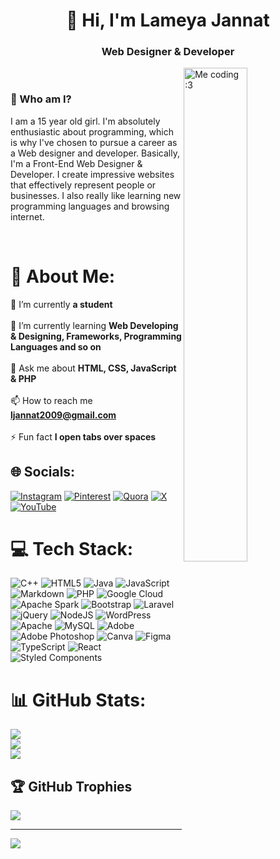 <h1 align="center"> 👋 Hi, I'm Lameya Jannat </h1>
<h3 align="center">Web Designer & Developer</h3>

<section>
  <img align="right" width="45%" src="https://raw.githubusercontent.com/oestradiol/oestradiol/main/me-coding.gif" alt="Me coding :3" /> <br>
  <h3>🌟 Who am I?</h3>
  <p>
    I am a 15 year old girl. I'm absolutely enthusiastic about programming, which is why I've chosen to pursue a career as a Web designer and developer. Basically, I'm a 
    Front-End Web Designer & Developer. I create impressive websites that effectively represent people or businesses. I also really like learning new programming languages 
    and browsing internet. 
  </p> <br>
</section>

# 💫 About Me:
🔭 I’m currently **a student**<br><br>🌱 I’m currently learning **Web Developing & Designing, Frameworks, Programming Languages and so on**<br><br> 💬 Ask me about **HTML, CSS, JavaScript & PHP**<br><br> 📫 How to reach me **ljannat2009@gmail.com**<br><br> ⚡ Fun fact **I open tabs over spaces**<br>


## 🌐 Socials:
[![Instagram](https://img.shields.io/badge/Instagram-%23E4405F.svg?logo=Instagram&logoColor=white)](https://instagram.com/lame_ya_jannat) [![Pinterest](https://img.shields.io/badge/Pinterest-%23E60023.svg?logo=Pinterest&logoColor=white)](https://pinterest.com/ljannat2009) [![Quora](https://img.shields.io/badge/Quora-%23B92B27.svg?logo=Quora&logoColor=white)](https://quora.com/profile/lameyajannat) [![X](https://img.shields.io/badge/X-black.svg?logo=X&logoColor=white)](https://x.com/lameya2009) [![YouTube](https://img.shields.io/badge/YouTube-%23FF0000.svg?logo=YouTube&logoColor=white)](https://youtube.com/@lameya_2009) 

# 💻 Tech Stack:
![C++](https://img.shields.io/badge/c++-%2300599C.svg?style=for-the-badge&logo=c%2B%2B&logoColor=white) ![HTML5](https://img.shields.io/badge/html5-%23E34F26.svg?style=for-the-badge&logo=html5&logoColor=white) ![Java](https://img.shields.io/badge/java-%23ED8B00.svg?style=for-the-badge&logo=openjdk&logoColor=white) ![JavaScript](https://img.shields.io/badge/javascript-%23323330.svg?style=for-the-badge&logo=javascript&logoColor=%23F7DF1E) ![Markdown](https://img.shields.io/badge/markdown-%23000000.svg?style=for-the-badge&logo=markdown&logoColor=white) ![PHP](https://img.shields.io/badge/php-%23777BB4.svg?style=for-the-badge&logo=php&logoColor=white) ![Google Cloud](https://img.shields.io/badge/GoogleCloud-%234285F4.svg?style=for-the-badge&logo=google-cloud&logoColor=white) ![Apache Spark](https://img.shields.io/badge/Apache%20Spark-FDEE21?style=for-the-badge&logo=apachespark&logoColor=black) ![Bootstrap](https://img.shields.io/badge/bootstrap-%238511FA.svg?style=for-the-badge&logo=bootstrap&logoColor=white) ![Laravel](https://img.shields.io/badge/laravel-%23FF2D20.svg?style=for-the-badge&logo=laravel&logoColor=white) ![jQuery](https://img.shields.io/badge/jquery-%230769AD.svg?style=for-the-badge&logo=jquery&logoColor=white) ![NodeJS](https://img.shields.io/badge/node.js-6DA55F?style=for-the-badge&logo=node.js&logoColor=white) ![WordPress](https://img.shields.io/badge/WordPress-%23117AC9.svg?style=for-the-badge&logo=WordPress&logoColor=white) ![Apache](https://img.shields.io/badge/apache-%23D42029.svg?style=for-the-badge&logo=apache&logoColor=white) ![MySQL](https://img.shields.io/badge/mysql-%2300000f.svg?style=for-the-badge&logo=mysql&logoColor=white) ![Adobe](https://img.shields.io/badge/adobe-%23FF0000.svg?style=for-the-badge&logo=adobe&logoColor=white) ![Adobe Photoshop](https://img.shields.io/badge/adobe%20photoshop-%2331A8FF.svg?style=for-the-badge&logo=adobe%20photoshop&logoColor=white) ![Canva](https://img.shields.io/badge/Canva-%2300C4CC.svg?style=for-the-badge&logo=Canva&logoColor=white) ![Figma](https://img.shields.io/badge/figma-%23F24E1E.svg?style=for-the-badge&logo=figma&logoColor=white) ![TypeScript](https://img.shields.io/badge/typescript-%23007ACC.svg?style=for-the-badge&logo=typescript&logoColor=white) ![React](https://img.shields.io/badge/react-%2320232a.svg?style=for-the-badge&logo=react&logoColor=%2361DAFB) ![Styled Components](https://img.shields.io/badge/styled--components-DB7093?style=for-the-badge&logo=styled-components&logoColor=white)

# 📊 GitHub Stats:
![](https://github-readme-stats.vercel.app/api?username=lameyajannat&theme=jolly&hide_border=false&include_all_commits=false&count_private=false)<br/>
![](https://github-readme-streak-stats.herokuapp.com/?user=lameyajannat&theme=jolly&hide_border=false)<br/>
![](https://github-readme-stats.vercel.app/api/top-langs/?username=lameyajannat&theme=jolly&hide_border=false&include_all_commits=false&count_private=false&layout=compact)

## 🏆 GitHub Trophies
![](https://github-profile-trophy.vercel.app/?username=lameyajannat&theme=juicyfresh&no-frame=false&no-bg=true&margin-w=4)

---
[![](https://visitcount.itsvg.in/api?id=lameyajannat&label=Profile%20Viewers&color=11&icon=9&pretty=true)](https://visitcount.itsvg.in)

<!-- Proudly created with GPRM ( https://gprm.itsvg.in ) -->
